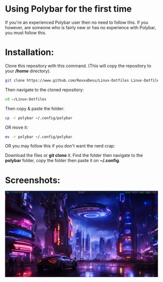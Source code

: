 # Using Polybar for the first time
If you're an experienced Polybar user then no need to follow this. If you however, are someone who is fairly new or has no experience with Polybar, you must follow this.

# Installation:
Clone this repository with this command. (This will copy the repository to your **/home** directory).
```bash
git clone https://www.github.com/RexxuDesu/Linux-Dotfiles Linux-Dotfiles
```

Then navigate to the cloned repository:
```bash
cd ~/Linux-Dotfiles
```
Then copy & paste the folder:
```bash
cp -r polybar ~/.config/polybar
```
OR move it:
```bash
mv -r polybar ~/.config/polybar
```

OR you may follow this if you don't want the nerd crap:

Download the files or **git clone** it. Find the folder then navigate to the **polybar** folder, copy the folder then paste it on **~/.config**.

# Screenshots:
![image](../screenshots/polybar.png)
